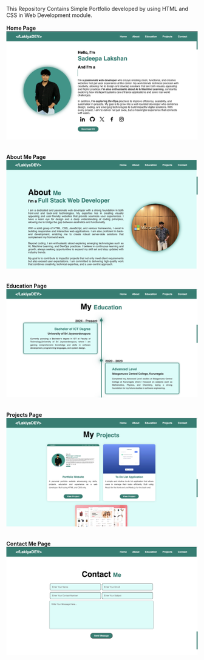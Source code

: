 This Repository Contains Simple Portfolio developed by using HTML and CSS in Web Development module.<br><br>
<b>Home Page</b><br>
<img src ="Views/Home.png"><br></br></br>
<b>About Me Page </b><br>
<img src="Views/AboutMe.png"><br></br></br>
<b>Education Page</b><br>
<img src = "Views/Education.png"><br></br></br>
<b>Projects Page</b><br>
<img src ="Views/Projects.png"></br></br></br>
<b>Contact Me Page </b></br>
<img src ="Views/ContactMe.png">


